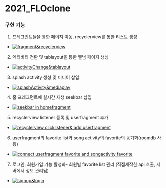 # 2021_FLOclone
### 구현 기능
1. 프레그먼트들을 통한 페이지 이동, recyclerview를 통한 리스트 생성
+ [![fragment&recyclerview](http://img.youtube.com/vi/znZ4EmnyeMg/0.jpg)](https://youtu.be/znZ4EmnyeMg?t=0s)

2. 엑티비티 전환 및 tablayout을 통한 앨범 페이지 생성
+ [![activityChange&tablayout](http://img.youtube.com/vi/NVwcL6153ug/0.jpg)](https://youtu.be/NVwcL6153ug?t=0s)

3. splash activity 생성 및 미디어 삽입
+ [![splashActivity&mediaplay](http://img.youtube.com/vi/HcPI9bZI46o/0.jpg)](https://youtu.be/HcPI9bZI46o?t=0s)

4. 홈 프레그먼트에 실시간 재생 seekbar 삽입
+ [![seekbar in homefragment](http://img.youtube.com/vi/oxuEDPoIVWY/0.jpg)](https://youtu.be/oxuEDPoIVWY?t=0s)

5. recyclerview listener 등록 및 userfragment 추가
+ [![recyclerview clicklistener& add userfragment](http://img.youtube.com/vi/1OgQXuwTpFo/0.jpg)](https://youtu.be/1OgQXuwTpFo?t=0s)

6. userfragment의 favorite list와 song activity의 favorite의 동기화(roomdb 사용)
+ [![connect userfragment favorite and songactivity favorite](http://img.youtube.com/vi/98uOE-VR8qU/0.jpg)](https://youtu.be/98uOE-VR8qU?t=0s)

7. 로그인, 회원가입 기능 활성화- 회원별 favorite list 관리 (직접제작한 api 호출, 서버에서 정보 관리됨)
+ [![signup&login](http://img.youtube.com/vi/pwgI-QKro48/0.jpg)](https://youtu.be/pwgI-QKro48?t=0s)

